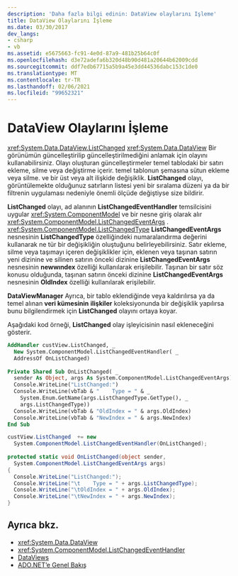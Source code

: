 ```yaml
---
description: 'Daha fazla bilgi edinin: DataView olaylarını Işleme'
title: DataView Olaylarını İşleme
ms.date: 03/30/2017
dev_langs:
- csharp
- vb
ms.assetid: e5675663-fc91-4e0d-87a9-481b25b64c0f
ms.openlocfilehash: d3e72adefa6b320d48b90d481a20644b62009cdd
ms.sourcegitcommit: ddf7edb67715a5b9a45e3dd44536dabc153c1de0
ms.translationtype: MT
ms.contentlocale: tr-TR
ms.lasthandoff: 02/06/2021
ms.locfileid: "99652321"
---
```

# <a name="handling-dataview-events"></a>DataView Olaylarını İşleme

<xref:System.Data.DataView.ListChanged> <xref:System.Data.DataView> Bir görünümün güncelleştirilip güncelleştirilmediğini anlamak için olayını kullanabilirsiniz. Olayı oluşturan güncelleştirmeler temel tablodaki bir satırı ekleme, silme veya değiştirme içerir. temel tablonun şemasına sütun ekleme veya silme. ve bir üst veya alt ilişkide değişiklik. **ListChanged** olayı, görüntülemekte olduğunuz satırların listesi yeni bir sıralama düzeni ya da bir filtrenin uygulaması nedeniyle önemli ölçüde değiştiyse size bildirir.  
  
 **ListChanged** olayı, ad alanının **ListChangedEventHandler** temsilcisini uygular <xref:System.ComponentModel> ve bir nesne giriş olarak alır <xref:System.ComponentModel.ListChangedEventArgs> . <xref:System.ComponentModel.ListChangedType> **ListChangedEventArgs** nesnesinin **ListChangedType** özelliğindeki numaralandırma değerini kullanarak ne tür bir değişikliğin oluştuğunu belirleyebilirsiniz. Satır ekleme, silme veya taşımayı içeren değişiklikler için, eklenen veya taşınan satırın yeni dizinine ve silinen satırın önceki dizinine **ListChangedEventArgs** nesnesinin **newwındex** özelliği kullanılarak erişilebilir. Taşınan bir satır söz konusu olduğunda, taşınan satırın önceki dizinine **ListChangedEventArgs** nesnesinin **OldIndex** özelliği kullanılarak erişilebilir.  
  
 **DataViewManager** Ayrıca, bir tablo eklendiğinde veya kaldırılırsa ya da temel alınan **veri kümesinin** **ilişkiler** koleksiyonunda bir değişiklik yapılırsa bunu bilgilendirmek için **ListChanged** olayını ortaya koyar.  
  
 Aşağıdaki kod örneği, **ListChanged** olay işleyicisinin nasıl ekleneceğini gösterir.  
  
```vb  
AddHandler custView.ListChanged, _  
  New System.ComponentModel.ListChangedEventHandler( _  
  AddressOf OnListChanged)  
  
Private Shared Sub OnListChanged( _  
  sender As Object, args As System.ComponentModel.ListChangedEventArgs)  
  Console.WriteLine("ListChanged:")  
  Console.WriteLine(vbTab & "    Type = " & _  
    System.Enum.GetName(args.ListChangedType.GetType(), _  
    args.ListChangedType))  
  Console.WriteLine(vbTab & "OldIndex = " & args.OldIndex)  
  Console.WriteLine(vbTab & "NewIndex = " & args.NewIndex)  
End Sub  
```  
  
```csharp  
custView.ListChanged  += new
  System.ComponentModel.ListChangedEventHandler(OnListChanged);  
  
protected static void OnListChanged(object sender,
  System.ComponentModel.ListChangedEventArgs args)  
{  
  Console.WriteLine("ListChanged:");  
  Console.WriteLine("\t    Type = " + args.ListChangedType);  
  Console.WriteLine("\tOldIndex = " + args.OldIndex);  
  Console.WriteLine("\tNewIndex = " + args.NewIndex);  
}  
```  
  
## <a name="see-also"></a>Ayrıca bkz.

- <xref:System.Data.DataView>
- <xref:System.ComponentModel.ListChangedEventHandler>
- [DataViews](dataviews.md)
- [ADO.NET’e Genel Bakış](../ado-net-overview.md)
